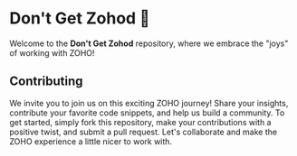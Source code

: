 # Don't Get Zohod 🚫

Welcome to the **Don't Get Zohod** repository, where we embrace the "joys" of working with ZOHO!

 
## Contributing

We invite you to join us on this exciting ZOHO journey! Share your insights, contribute your favorite code snippets, and help us build a community. To get started, simply fork this repository, make your contributions with a positive twist, and submit a pull request. Let's collaborate and make the ZOHO experience a little nicer to work with.
